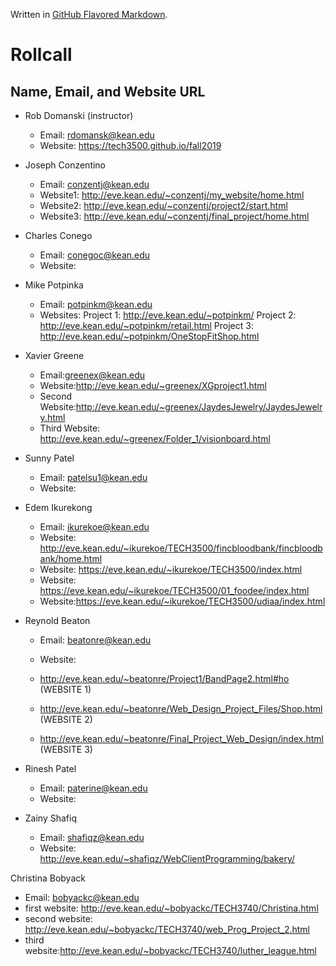 Written in [GitHub Flavored Markdown](https://help.github.com/articles/github-flavored-markdown).

Rollcall
========

Name, Email, and Website URL
-------------------------------------------------
* Rob Domanski (instructor)
    * Email: rdomansk@kean.edu
    * Website:  https://tech3500.github.io/fall2019

* Joseph Conzentino
     * Email: conzentj@kean.edu
     * Website1: http://eve.kean.edu/~conzentj/my_website/home.html
     * Website2: http://eve.kean.edu/~conzentj/project2/start.html
     * Website3: http://eve.kean.edu/~conzentj/final_project/home.html

 * Charles Conego
    * Email: conegoc@kean.edu
    * Website: 

* Mike Potpinka
   * Email: potpinkm@kean.edu
   * Websites:
   Project 1: http://eve.kean.edu/~potpinkm/
   Project 2: http://eve.kean.edu/~potpinkm/retail.html
   Project 3: http://eve.kean.edu/~potpinkm/OneStopFitShop.html

 * Xavier Greene
   * Email:greenex@kean.edu
   * Website:http://eve.kean.edu/~greenex/XGproject1.html
   * Second Website:http://eve.kean.edu/~greenex/JaydesJewelry/JaydesJewelry.html
   * Third Website: http://eve.kean.edu/~greenex/Folder_1/visionboard.html
   
* Sunny Patel
    * Email: patelsu1@kean.edu
    * Website:
   
* Edem Ikurekong

    * Email: ikurekoe@kean.edu
    * Website: http://eve.kean.edu/~ikurekoe/TECH3500/fincbloodbank/fincbloodbank/home.html
    * Website: https://eve.kean.edu/~ikurekoe/TECH3500/index.html
    * Website: https://eve.kean.edu/~ikurekoe/TECH3500/01_foodee/index.html
    * Website:https://eve.kean.edu/~ikurekoe/TECH3500/udiaa/index.html

 * Reynold Beaton
    * Email: beatonre@kean.edu
    * Website: 
    
    * http://eve.kean.edu/~beatonre/Project1/BandPage2.html#ho (WEBSITE 1)
    * http://eve.kean.edu/~beatonre/Web_Design_Project_Files/Shop.html (WEBSITE 2)
    * http://eve.kean.edu/~beatonre/Final_Project_Web_Design/index.html  (WEBSITE 3)
     
 * Rinesh Patel
   * Email: paterine@kean.edu
   * Website: 

* Zainy Shafiq
   * Email: shafiqz@kean.edu
   * Website: http://eve.kean.edu/~shafiqz/WebClientProgramming/bakery/
   
Christina Bobyack
   * Email: bobyackc@kean.edu
   * first website: http://eve.kean.edu/~bobyackc/TECH3740/Christina.html
   * second website: http://eve.kean.edu/~bobyackc/TECH3740/web_Prog_Project_2.html
   * third website:http://eve.kean.edu/~bobyackc/TECH3740/luther_league.html
